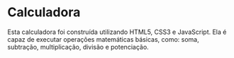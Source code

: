 # Calculadora
Esta calculadora foi construída utilizando HTML5, CSS3 e JavaScript. Ela é capaz de executar operações matemáticas básicas, como: soma, subtração, multiplicação, divisão e potenciação.
